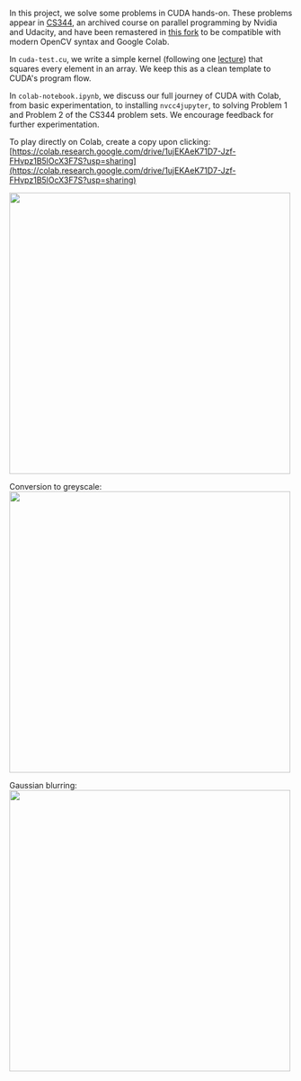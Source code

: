 In this project, we solve some problems in CUDA hands-on. These problems appear in [CS344](https://github.com/udacity/cs344), an archived course on parallel programming by Nvidia and Udacity, and have been remastered in [this fork](https://github.com/Adeemj/cs344) to be compatible with modern OpenCV syntax and Google Colab.

In `cuda-test.cu`, we write a simple kernel (following one [lecture](https://www.youtube.com/watch?v=ByrK61fNVW0&list=PLAwxTw4SYaPm0z11jGTXRF7RuEEAgsIwH&index=31)) that squares every element in an array. We keep this as a clean template to CUDA's program flow.

In `colab-notebook.ipynb`, we discuss our full journey of CUDA with Colab, from basic experimentation, to installing `nvcc4jupyter`, to solving Problem 1 and Problem 2 of the CS344 problem sets. We encourage feedback for further experimentation.

To play directly on Colab, create a copy upon clicking: [https://colab.research.google.com/drive/1ujEKAeK71D7-Jzf-FHvpz1B5lOcX3F7S?usp=sharing](https://colab.research.google.com/drive/1ujEKAeK71D7-Jzf-FHvpz1B5lOcX3F7S?usp=sharing)

<img src="https://drive.google.com/uc?export=view&id=1lLxx9JxLuMZqrKufokpC17HTWRhJFH5I" width="500px">

Conversion to greyscale:
<img src="https://drive.google.com/uc?export=view&id=1X_VABMZxBYLyrOmhPGOIuRVFMOZ9xifx" width="500px">

Gaussian blurring:
<img src="https://drive.google.com/uc?export=view&id=13Vy9seUNQU5Gzv1YDWIYm_s1a6_1bBop" width="500px">